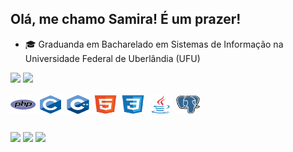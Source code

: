 ## Olá, me chamo Samira! É um prazer!
-  🎓 Graduanda em Bacharelado em Sistemas de Informação na Universidade Federal de Uberlândia (UFU)
  
<div>
  <img height=160 src="https://github-readme-stats.vercel.app/api?username=srssamira&theme=midnight-purple&show_icons=true" />
  <img height=160 src="https://github-readme-stats.vercel.app/api/top-langs/?username=srssamira&layout=compact&theme=midnight-purple&show_icons=true" />
</div>  

<div style="display: inline_block"><br>
  <img align="center" alt="Samira-PHP" height="30" width="40" src="https://raw.githubusercontent.com/devicons/devicon/master/icons/php/php-original.svg">
  <img align="center" alt="Samira-C" height="30" width="40" src="https://raw.githubusercontent.com/devicons/devicon/master/icons/c/c-original.svg">
  <img align="center" alt="Samira-CPP" height="30" width="40" src="https://raw.githubusercontent.com/devicons/devicon/master/icons/cplusplus/cplusplus-original.svg">
  <img align="center" alt="Samira-HTML" height="30" width="40" src="https://raw.githubusercontent.com/devicons/devicon/master/icons/html5/html5-original.svg">
  <img align="center" alt="Samira-CSS" height="30" width="40" src="https://raw.githubusercontent.com/devicons/devicon/master/icons/css3/css3-original.svg">
  <img align="center" alt="Samira-JAVA" height="30" width="40" src="https://raw.githubusercontent.com/devicons/devicon/master/icons/java/java-original.svg">
  <img align="center" alt="Samira-SQL" height="30" width="40" src="https://raw.githubusercontent.com/devicons/devicon/master/icons/postgresql/postgresql-original.svg">
</div>

  ##
 
<div> 
  <a href="https://www.instagram.com/srssamirasilva/" target="_blank"><img src="https://img.shields.io/badge/-Instagram-%23E4405F?style=for-the-badge&logo=instagram&logoColor=white" target="_blank"></a>
  <a href = "mailto:work.srssamirasilva@gmail.com"><img src="https://img.shields.io/badge/-Gmail-%23333?style=for-the-badge&logo=gmail&logoColor=white" target="_blank"></a>
  <a href="https://www.linkedin.com/in/samira-rodrigues-silva-73161b262/" target="_blank"><img src="https://img.shields.io/badge/-LinkedIn-%230077B5?style=for-the-badge&logo=linkedin&logoColor=white" target="_blank"></a> 
</div>


